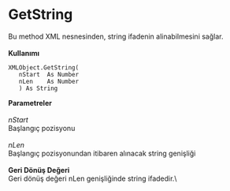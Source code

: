 # GetString

Bu method XML nesnesinden, string ifadenin alinabilmesini sağlar.\
\
**Kullanımı**

```
XMLObject.GetString(
   nStart  As Number
   nLen    As Number
   ) As String
```

**Parametreler**\
\
_nStart_\
Başlangıç pozisyonu\
\
_nLen_\
Başlangıç pozisyonundan itibaren alınacak string genişliği\
\
**Geri Dönüş Değeri**\
Geri dönüş değeri nLen genişliğinde string ifadedir.\
